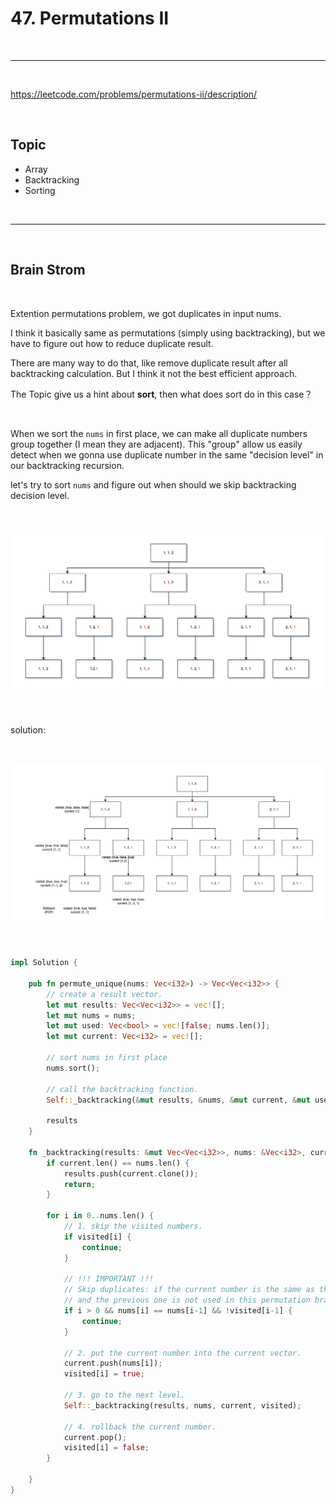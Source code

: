 # 47. Permutations II

<br>

---

<br>


https://leetcode.com/problems/permutations-ii/description/


<br>

## Topic

* Array
* Backtracking
* Sorting

<br>

---

<br>

## Brain Strom

<br>

Extention permutations problem, we got duplicates in input nums.

I think it basically same as permutations (simply using backtracking), but we have to figure out how to reduce duplicate result.

There are many way to do that, like remove duplicate result after all backtracking calculation. But I think it not the best efficient approach.

The Topic give us a hint about __sort__, then what does sort do in this case？

<br>

When we sort the `nums` in first place, we can make all duplicate numbers group together (I mean they are adjacent). This "group" allow us easily detect when we gonna use duplicate number in the same "decision level" in our backtracking recursion.

let's try to sort `nums` and figure out when should we skip backtracking decision level. 

<br>

![1](imgs/047_1.png)

<br>

solution:

<br>

![1](imgs/047_2.png)

<br>

```rust
impl Solution {

    pub fn permute_unique(nums: Vec<i32>) -> Vec<Vec<i32>> {
        // create a result vector.
        let mut results: Vec<Vec<i32>> = vec![];
        let mut nums = nums;
        let mut used: Vec<bool> = vec![false; nums.len()];
        let mut current: Vec<i32> = vec![];

        // sort nums in first place
        nums.sort();
        
        // call the backtracking function.
        Self::_backtracking(&mut results, &nums, &mut current, &mut used);

        results
    }

    fn _backtracking(results: &mut Vec<Vec<i32>>, nums: &Vec<i32>, current: &mut Vec<i32>, visited: &mut Vec<bool>) {
        if current.len() == nums.len() {
            results.push(current.clone());
            return;
        }

        for i in 0..nums.len() {
            // 1. skip the visited numbers.
            if visited[i] {
                continue;
            }

            // !!! IMPORTANT !!!
            // Skip duplicates: if the current number is the same as the previous one
            // and the previous one is not used in this permutation branch (already put into result in previous step).
            if i > 0 && nums[i] == nums[i-1] && !visited[i-1] {
                continue;
            }
            
            // 2. put the current number into the current vector.
            current.push(nums[i]);
            visited[i] = true;
            
            // 3. go to the next level.
            Self::_backtracking(results, nums, current, visited);

            // 4. rollback the current number.
            current.pop();
            visited[i] = false;
        }

    }
}
```

<br>